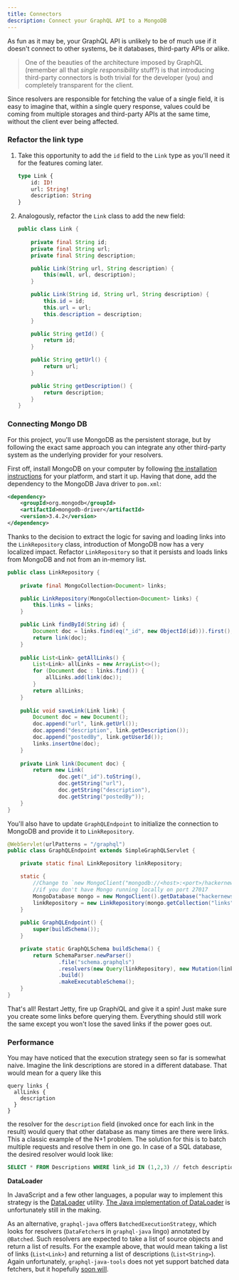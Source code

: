 ```yaml
---
title: Connectors
description: Connect your GraphQL API to a MongoDB
---
```


As fun as it may be, your GraphQL API is unlikely to be of much use if it doesn't connect to other systems, be it databases, third-party APIs or alike.


> One of the beauties of the architecture imposed by GraphQL (remember all that *single responsibility* stuff?) is that introducing third-party connectors is both trivial for the developer (you) and completely transparent for the client.


Since resolvers are responsible for fetching the value of a single field, it is easy to imagine that, within a single query response, values could be coming from multiple storages and third-party APIs at the same time, without the client ever being affected.


### Refactor the link type

1. Take this opportunity to add the `id` field to the `Link` type as you'll need it for the features coming later.

	```graphql
	type Link {
	    id: ID!
	    url: String!
	    description: String
	}
	```
	
2. Analogously, refactor the `Link` class to add the new field:

	```java
	public class Link {
	    
	    private final String id;
	    private final String url;
	    private final String description;
	
	    public Link(String url, String description) {
	        this(null, url, description);
	    }
	
	    public Link(String id, String url, String description) {
	        this.id = id;
	        this.url = url;
	        this.description = description;
	    }
	
	    public String getId() {
	        return id;
	    }
	
	    public String getUrl() {
	        return url;
	    }
	
	    public String getDescription() {
	        return description;
	    }
	}
	```

### Connecting Mongo DB

For this project, you'll use MongoDB as the persistent storage, but by following the exact same approach you can integrate any other third-party system as the underlying provider for your resolvers.

First off, install MongoDB on your computer by following [the installation instructions](https://docs.mongodb.com/manual/administration/install-community/) for your platform, and start it up.
Having that done, add the dependency to the MongoDB Java driver to `pom.xml`:


```xml
<dependency>
    <groupId>org.mongodb</groupId>
    <artifactId>mongodb-driver</artifactId>
    <version>3.4.2</version>
</dependency>
```


Thanks to the decision to extract the logic for saving and loading links into the `LinkRepository` class, introduction of MongoDB now has a very localized impact. Refactor `LinkRepository` so that it persists and loads links from MongoDB and not from an in-memory list.


```java
public class LinkRepository {
    
    private final MongoCollection<Document> links;

    public LinkRepository(MongoCollection<Document> links) {
        this.links = links;
    }

    public Link findById(String id) {
        Document doc = links.find(eq("_id", new ObjectId(id))).first();
        return link(doc);
    }
    
    public List<Link> getAllLinks() {
        List<Link> allLinks = new ArrayList<>();
        for (Document doc : links.find()) {
            allLinks.add(link(doc));
        }
        return allLinks;
    }
    
    public void saveLink(Link link) {
        Document doc = new Document();
        doc.append("url", link.getUrl());
        doc.append("description", link.getDescription());
        doc.append("postedBy", link.getUserId());
        links.insertOne(doc);
    }
    
    private Link link(Document doc) {
        return new Link(
                doc.get("_id").toString(),
                doc.getString("url"),
                doc.getString("description"),
                doc.getString("postedBy"));
    }
}
```

You'll also have to update `GraphQLEndpoint` to initialize the connection to MongoDB and provide it to `LinkRepository`.


```java
@WebServlet(urlPatterns = "/graphql")
public class GraphQLEndpoint extends SimpleGraphQLServlet {

    private static final LinkRepository linkRepository;

    static {
        //Change to `new MongoClient("mongodb://<host>:<port>/hackernews")`
        //if you don't have Mongo running locally on port 27017
        MongoDatabase mongo = new MongoClient().getDatabase("hackernews");
        linkRepository = new LinkRepository(mongo.getCollection("links"));
    }
    
    public GraphQLEndpoint() {
        super(buildSchema());
    }

    private static GraphQLSchema buildSchema() {
        return SchemaParser.newParser()
                .file("schema.graphqls")
                .resolvers(new Query(linkRepository), new Mutation(linkRepository))
                .build()
                .makeExecutableSchema();
    }
}
```

That's all! Restart Jetty, fire up Graph*i*QL and give it a spin! Just make sure you create some links before querying them. Everything should still work the same except you won't lose the saved links if the power goes out.

### Performance

You may have noticed that the execution strategy seen so far is somewhat naive. Imagine the link descriptions are stored in a different database. That would mean for a query like this

```graphql(nocopy)
query links {
  allLinks {
    description
  }
}
```

the resolver for the `description` field (invoked once for each link in the result)  would query that other database as many times are there were links. This a classic example of the N+1 problem. The solution for this is to batch multiple requests and resolve them in one go. In case of a SQL database, the desired resolver would look like:

```sql
SELECT * FROM Descriptions WHERE link_id IN (1,2,3) // fetch descriptions for 3 links at once
```

**DataLoader**

In JavaScript and a few other languages, a popular way to implement this strategy is the [DataLoader](https://github.com/facebook/dataloader) utility. [The Java implementation of DataLoader](https://github.com/bbakerman/java-dataloader) is unfortunately still in the making.

As an alternative, `graphql-java` offers `BatchedExecutionStrategy`, which looks for resolvers (`DataFetcher`s in `graphql-java` lingo) annotated by `@Batched`. Such resolvers are expected to take a list of source objects and return a list of results. For the example above, that would mean taking a list of links (`List<Link>`) and returning a list of descriptions (`List<String>`). Again unfortunately, `graphql-java-tools` does not yet support batched data fetchers, but it hopefully [soon will](https://github.com/graphql-java/graphql-java-tools/issues/12).

